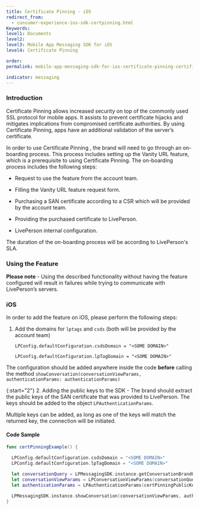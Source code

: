 ```yaml
---
title: Certificate Pinning - iOS
redirect_from:
  - consumer-experience-ios-sdk-certpinning.html
Keywords:
level1: Documents
level2:
level3: Mobile App Messaging SDK for iOS
level4: Certificate Pinning

order:
permalink: mobile-app-messaging-sdk-for-ios-certificate-pinning-certificate-pinning---ios.html

indicator: messaging
---
```


### Introduction

Certificate Pinning allows increased security on top of the commonly used SSL protocol for mobile apps. It assists to prevent certificate hijacks and mitigates implications from compromised certificate authorities. By using Certificate Pinning, apps have an additional validation of the server’s certificate.

In order to use Certificate Pinning , the brand will need to go through an on-boarding process. This process includes setting up the Vanity URL feature, which is a prerequisite to using Certificate Pinning. The on-boarding process includes the following steps:

  * Request to use the feature from the account team.

  * Filling the Vanity URL feature request form.

  * Purchasing a SAN certificate according to a CSR which will be provided by the account team.

  * Providing the purchased certificate to LivePerson.

  * LivePerson internal configuration.

The duration of the on-boarding process will be according to LivePerson's SLA.

### Using the Feature

   **Please note** - Using the described functionality without having the feature configured will result in failures while trying to communicate with LivePerson’s servers.

### iOS

In order to add the feature on iOS, please perform the following steps:

1. Add the domains for `lptags` and `csds` (both will be provided by the account team)

   `LPConfig.defaultConfiguration.csdsDomain = "<SOME DOMAIN>"`

   `LPConfig.defaultConfiguration.lpTagDomain = "<SOME DOMAIN>"`

The configuration should be added anywhere inside the code **before** calling the method `showConversation(conversationViewParams, authenticationParams: authenticationParams)`

{:start="2"}
2. Adding the public keys to the SDK - The brand should extract the public keys of the SAN certificate that was provided to LivePerson. The keys should be added to the object `LPAuthenticationParams`.

Multiple keys can be added, as long as one of the keys will match the returned key, the connection will be initiated.

#### Code Sample

```swift
func certPinningExample() {

  LPConfig.defaultConfiguration.csdsDomain = "<SOME DOMAIN>"
  LPConfig.defaultConfiguration.lpTagDomain = "<SOME DOMAIN>"

  let conversationQuery = LPMessagingSDK.instance.getConversationBrandQuery("accountNumber")
  let conversationViewParams = LPConversationViewParams(conversationQuery: conversationQuery, containerViewController: self, isViewOnly: false)
  let authenticationParams = LPAuthenticationParams(certPinningPublicKeys: ["key1", "key2", "key3"])

  LPMessagingSDK.instance.showConversation(conversationViewParams, authenticationParams: authenticationParams)
}
```
